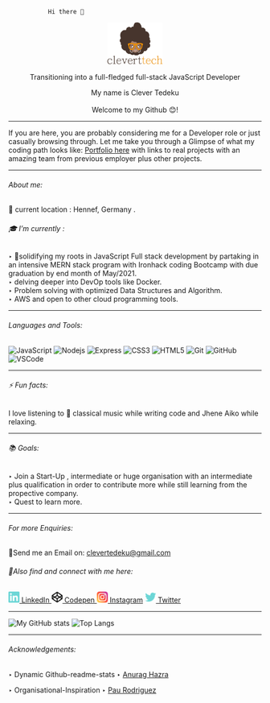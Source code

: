                Hi there 👋

  <p align="center"> <a href="http://cleverttech.com"><img src="https://github.com/Cleverttech/Cleverttech/blob/main/readme-logo.png" alt="CLeverttech-Logo" margin="auto 0px" width="110" height="83"/></a>
</p>

<p align="center">
Transitioning into a full-fledged full-stack JavaScript Developer  </p> 

 <p align="center"> My name is Clever Tedeku <br><br>Welcome to my Github 😊!</p>
 <hr> 
 If you are here, you are probably considering me for a Developer role or just casually browsing through. Let me take you through a Glimpse of what my coding path looks like:
<a href="http://cleverttech.com">Portfolio here</a> with links to real projects with an amazing team from previous employer plus other projects.
 <hr>
 
 ###### About me: 

📍 current location : Hennef, Germany . 
 
###### 🎓 I’m currently : 

‣   📝solidifying my roots in JavaScript Full stack development by partaking in an intensive MERN stack program with Ironhack coding Bootcamp with due graduation by end month of May/2021.<br>
‣  delving deeper into DevOp tools like Docker.<br>
‣ Problem solving with optimized Data Structures and Algorithm.<br>
‣ AWS and open to other cloud programming tools.
 <hr>

###### Languages and Tools:

![JavaScript](https://img.shields.io/badge/-JavaScript-yellow?style=flat-square&logo=javascript)
![Nodejs](https://img.shields.io/badge/-NodeJS-green?style=flat-square&logo=Node.js)
![Express](https://img.shields.io/badge/-Express-purple?style=flat-square&logo=express)
![CSS3](https://img.shields.io/badge/-CSS3-1572B6?style=flat-square&logo=css3)
![HTML5](https://img.shields.io/badge/-HTML5-E34F26?style=flat-square&logo=html5&logoColor=white)
![Git](https://img.shields.io/badge/-Git-black?style=flat-square&logo=git)
![GitHub](https://img.shields.io/badge/-GitHub-181717?style=flat-square&logo=github)
![VSCode](https://img.shields.io/badge/-VS_Code-007ACC?style=flat-square&logo=visual-studio-code)

<hr>

###### ⚡ Fun facts: 

I love listening to 🎵 classical music while writing code and Jhene Aiko while relaxing.
 <hr>

###### 📚 Goals:

 ‣ Join a Start-Up , intermediate or huge organisation with an intermediate plus qualification in order to contribute more while still learning from the propective company.<br>
 ‣ Quest to learn more.
 <hr>

###### For more Enquiries: 

📩Send me an Email on: <a href="mailto: clevertedeku@gmail.com">clevertedeku@gmail.com</a>

###### 🤝Also find and connect with me here:

<a href="https://www.linkedin.com/in/clever-tedeku-84505a127/"><img width="22" src="https://github.com/Cleverttech/Cleverttech/blob/main/linkedin.svg"> LinkedIn </a>
 <a href="https://codepen.io/cleverttech"><img width="22" src="https://github.com/Cleverttech/Cleverttech/blob/main/codepen.png"> Codepen </a>
 <a href="https://www.instagram.com/clever_ttech/"><img width="22" src="https://github.com/Cleverttech/Cleverttech/blob/main/instagram.svg"> Instagram</a>
 <a href="https://twitter.com/TedekuClever"><img width="22" src="https://github.com/Cleverttech/Cleverttech/blob/main/twitter.svg"> Twitter </a>

 <hr> 



![My GitHub stats](https://github-readme-stats.vercel.app/api?username=Cleverttech&hide=prs&show_icons=true&theme=dracula)
![Top Langs](https://github-readme-stats.vercel.app/api/top-langs/?username=Cleverttech&layout=compact&theme=dracula)
<hr> 

###### Acknowledgements:

 ‣ Dynamic Github-readme-stats ‣ <a href="https://github.com/anuraghazra/github-readme-stats">Anurag Hazra</a>

 ‣ Organisational-Inspiration ‣ <a href="https://github.com/Silinde87">Pau Rodriguez</a>

